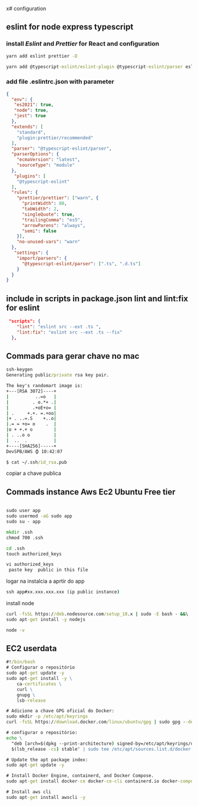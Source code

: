 x# configuration

## eslint for node express typescript

### install *Eslint* and *Prettier* for React and configuration

```cmd
yarn add eslint prettier -D
```

```cmd
yarn add @typescript-eslint/eslint-plugin @typescript-eslint/parser eslint-config-standard  eslint-plugin-promise eslint-plugin-n eslint-plugin-import eslint-import-resolver-typescript  eslint-config-prettier eslint-plugin-prettier -D 
```


### add file .eslintrc.json with parameter

```json
{
  "env": {
   "es2021": true,
   "node": true,
   "jest": true
  },
  "extends": [
    "standard",
    "plugin:prettier/recommended"
  ],
  "parser": "@typescript-eslint/parser",
  "parserOptions": {
    "ecmaVersion": "latest",
    "sourceType": "module"
  },
   "plugins": [
    "@typescript-eslint"
  ],
  "rules": {
    "prettier/prettier": ["warn", {
      "printWidth": 80,
      "tabWidth": 2,
      "singleQuote": true,
      "trailingComma": "es5",
      "arrowParens": "always",
      "semi": false
    }],
    "no-unused-vars": "warn"
  },
   "settings": {
    "import/parsers": {
      "@typescript-eslint/parser": [".ts", ".d.ts"]
    }
  }
}
```
## include in scripts in package.json lint and lint:fix for eslint

```json
 "scripts": {
    "lint": "eslint src --ext .ts ",
    "lint:fix": "eslint src --ext .ts --fix"
  },
```

## Commads para gerar chave no mac

```cmd 
ssh-keygen
Generating public/private rsa key pair.

The key's randomart image is:
+---[RSA 3072]----+
|          ..=o   |
|         . o.*+ .|
|         .+oE+o= |
| .     +.+. =.+oo|
|+ . ..=.S    +..o|
|.= = +o= o    .  |
|o + +.+ o        |
| . ..o o         |
|  ..  .          |
+----[SHA256]-----+
DevSPB/AWS ⌚ 10:42:07

$ cat ~/.ssh/id_rsa.pub

```
copiar a chave publica


## Commads instance Aws Ec2 Ubuntu Free tier

```cmd 

sudo user app
sudo usermod -aG sudo app
sudo su - app

mkdir .ssh
chmod 700 .ssh

cd .ssh
touch authorized_keys

vi authorized_keys
 paste key  public in this file

```
logar na instalcia a aprtir do app 

```cmd 
ssh app#xx.xxx.xxx.xxx (ip public instance)

```
install node 

```cmd 
curl -fsSL https://deb.nodesource.com/setup_18.x | sudo -E bash - &&\
sudo apt-get install -y nodejs

node -v

```

## EC2 userdata


```cmd
#!/bin/bash
# Configurar o repositório
sudo apt-get update -y
sudo apt-get install -y \
    ca-certificates \
    curl \
    gnupg \
    lsb-release

# Adicione a chave GPG oficial do Docker:
sudo mkdir -p /etc/apt/keyrings
curl -fsSL https://download.docker.com/linux/ubuntu/gpg | sudo gpg --dearmor -o /etc/apt/keyrings/docker.gpg

# configurar o repositório:
echo \
  "deb [arch=$(dpkg --print-architecture) signed-by=/etc/apt/keyrings/docker.gpg] https://download.docker.com/linux/ubuntu \
  $(lsb_release -cs) stable" | sudo tee /etc/apt/sources.list.d/docker.list > /dev/null

# Update the apt package index:
sudo apt-get update -y

# Install Docker Engine, containerd, and Docker Compose.
sudo apt-get install docker-ce docker-ce-cli containerd.io docker-compose-plugin -y

# Install aws cli
sudo apt-get install awscli -y

```